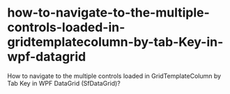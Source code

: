 # how-to-navigate-to-the-multiple-controls-loaded-in-gridtemplatecolumn-by-tab-Key-in-wpf-datagrid
How to navigate to the multiple controls loaded in GridTemplateColumn by Tab Key in WPF DataGrid (SfDataGrid)?
